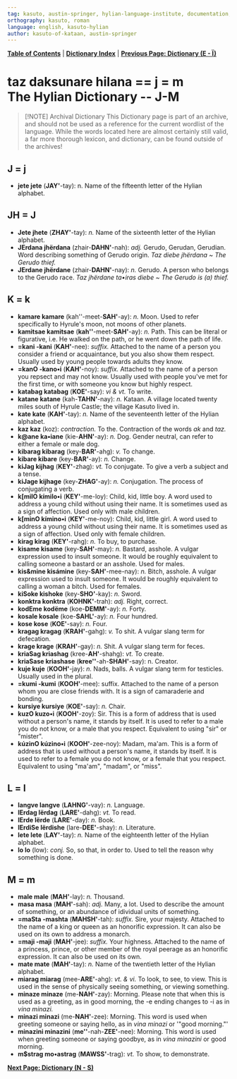 ```yaml
---
tag: kasuto, austin-springer, hylian-language-institute, documentation, archive, dictionary
orthography: kasuto, roman
language: english, kasuto-hylian
author: kasuto-of-kataan, austin-springer
---
```

**[Table of Contents](archival/kasuto_hli/00-toc)** | **[Dictionary Index](archival/kasuto_hli/10.0-daksunare)** | **[Previous Page: Dictionary (E - Ï)](archival/kasuto_hli/10.2-daksunare-e-ï)**

# <span class="hylian_kas">taz daksunare hilana == j = m</span><br>The Hylian Dictionary -- J-M


> [!NOTE] Archival Dictionary
> This Dictionary page is part of an archive, and should not be used as a reference for the current wordlist of the language. While the words located here are almost certainly still valid, a far more thorough lexicon, and dictionary, can be found outside of the archives!

## J <span class="hylian_kas">= j</span>

+ **<span class="hylian_kas">jete</span> jete** (**JAY'**-tay): n. Name of the fifteenth letter of the Hylian alphabet.

## JH <span class="hylian_kas">= J</span>

+ **<span class="hylian_kas">Jete</span> jhete** (**ZHAY'**-tay): _n._ Name of the sixteenth letter of the Hylian alphabet.
+ **<span class="hylian_kas">JErdana</span> jhërdana** (zhair-**DAHN'**-nah): _adj._ Gerudo, Gerudan, Gerudian. Word describing something of Gerudo origin. _Taz diebe jhërdana ~ The Gerudo thief._
+ **<span class="hylian_kas">JErdane</span> jhërdane** (zhair-**DAHN'**-nay): _n._ Gerudo. A person who belongs to the Gerudo race. _Taz jhërdane ta•iras diebe ~ The Gerudo is (a) thief._

## K <span class="hylian_kas">= k</span>

+ **<span class="hylian_kas">kamare</span> kamare** (kah''-meet-**SAH'**-ay): _n._ Moon. Used to refer specifically to Hyrule's moon, not moons of other planets.
+ **<span class="hylian_kas">kamitsae</span> kamitsae** (**kah''**-meet-**SAH'**-ay): _n._ Path. This can be literal or figurative, i.e. He walked on the path, or he went down the path of life.
+ **<span class="hylian_kas">=kani</span> -kani** (**KAH'**-nee): _suffix._  Attached to the name of a person you consider a friend or acquaintance, but you also show them respect. Usually used by young people towards adults they know.
+ **<span class="hylian_kas">=kanO</span> -kano•i** (**KAH'**-noy): _suffix._  Attached to the name of a person you repsect and may not know. Usually used with people you've met for the first time, or with someone you know but highly respect.
+ **<span class="hylian_kas">katabag</span> katabag** (**KOE'**-say): _vi & vt._ To write.
+ **<span class="hylian_kas">katane</span> katane** (kah-**TAHN'**-nay): _n._ Kataan. A village located twenty miles south of Hyrule Castle; the village Kasuto lived in.
+ **<span class="hylian_kas">kate</span> kate** (**KAH'**-tay): _n._ Name of the seventeenth letter of the Hylian alphabet.
+ **<span class="hylian_kas">kaz</span> kaz** (koz): _contraction._ To the. Contraction of the words _ak_ and _taz._
+ **<span class="hylian_kas">k@ane</span> ka•iane** (kie-**AHN'**-ay): _n._ Dog. Gender neutral, can refer to either a female or male dog.
+ **<span class="hylian_kas">kibarag</span> kibarag** (key-**BAR'**-ahg): _v._ To change.
+ **<span class="hylian_kas">kibare</span> kibare** (key-**BAR'**-ay): _n._ Change.
+ **<span class="hylian_kas">kiJag</span> kijhag** (**KEY'**-zhag): _vt._ To conjugate. To give a verb a subject and a tense.
+ **<span class="hylian_kas">kiJage</span> kijhage** (key-**ZHAG'**-ay): _n._ Conjugation. The process of conjugating a verb.
+ **<span class="hylian_kas">k[milO</span> kímilo•i** (**KEY'**-me-loy):  Child, kid, little boy. A word used to address a young child without using their name. It is sometimes used as a sign of affection. Used only with male children.
+ **<span class="hylian_kas">k[minO</span> kímino•i** (**KEY'**-me-noy):  Child, kid, little girl. A word used to address a young child without using their name. It is sometimes used as a sign of affection. Used only with female children.
+ **<span class="hylian_kas">kirag</span> kirag** (**KEY'**-rahg): _n._ To buy, to purchase.
+ **<span class="hylian_kas">kisame</span> kisame** (key-**SAH'**-may): _n._ Bastard, asshole. A vulgar expression used to insult someone. It would be roughly equivalent to calling someone a bastard or an asshole. Used for males.
+ **<span class="hylian_kas">kis&amp;mine</span> kisámine** (key-**SAH'**-mee-nay): _n._ Bitch, asshole. A vulgar expression used to insult someone. It would be roughly equivalent to calling a woman a bitch. Used for females.
+ **<span class="hylian_kas">kiSoke</span> kishoke** (key-**SHO'**-kay): _n._ Sword.
+ **<span class="hylian_kas">konktra</span> konktra** (**KOHNK'**-trah): _adj._ Right, correct.
+ **<span class="hylian_kas">kodEme</span> kodëme** (koe-**DEMM'**-ay): _n._ Forty.
+ **<span class="hylian_kas">kosale</span> kosale** (koe-**SAHL'**-ay): _n._ Four hundred.
+ **<span class="hylian_kas">kose</span> kose** (**KOE'**-say): _n._ Four.
+ **<span class="hylian_kas">kragag</span> kragag** (**KRAH'**-gahg): _v._ To shit. A vulgar slang term for defecation.
+ **<span class="hylian_kas">krage</span> krage** (**KRAH'**-gay): _n._ Shit. A vulgar slang term for feces.
+ **<span class="hylian_kas">kriaSag</span> kriashag** (kree-**AH'**-shahg): _vt._ To create.
+ **<span class="hylian_kas">kriaSase</span> kriashase** (**kree''**-ah-**SHAH'**-say): n. Creator.
+ **<span class="hylian_kas">kuje</span> kuje** (**KOOH'**-jay): _n._ Nads, balls. A vulgar slang term for testicles. Usually used in the plural.
+ **<span class="hylian_kas">=kumi</span> -kumi** (**KOOH'**-mee): suffix.  Attached to the name of a person whom you are close friends with. It is a sign of camaraderie and bonding.
+ **<span class="hylian_kas">kursiye</span> kursiye** (**KOE'**-say): _n._ Chair.
+ **<span class="hylian_kas">kuzO</span> kuzo•i** (**KOOH'**-zoy): Sir. This is a form of address that is used without a person's name, it stands by itself. It is used to refer to a male you do not know, or a male that you respect. Equivalent to using "sir" or "mister".
+ **<span class="hylian_kas">kúzinO</span> kúzino•i** (**KOOH'**-zee-noy): Madam, ma'am. This is a form of address that is used without a person's name, it stands by itself. It is used to refer to a female you do not know, or a female that you respect. Equivalent to using "ma'am", "madam", or "miss". 

## L <span class="hylian_kas">= l</span>

+ **<span class="hylian_kas">langve</span> langve** (**LAHNG'**-vay): _n._ Language.
+ **<span class="hylian_kas">lErdag</span> lërdag** (**LARE'**-dahg): _vt._ To read.
+ **<span class="hylian_kas">lErde</span> lërde** (**LARE'**-day): _n._ Book.
+ **<span class="hylian_kas">lErdiSe</span> lërdishe** (lare-**DEE'**-shay): _n._ Literature.
+ **<span class="hylian_kas">lete</span> lete** (**LAY'**-tay): _n._ Name of the eighteenth letter of the Hylian alphabet.
+ **<span class="hylian_kas">lo</span> lo** (low): _conj._ So, so that, in order to. Used to tell the reason why something is done.

## M <span class="hylian_kas">= m</span>

+ **<span class="hylian_kas">male</span> male** (**MAH'**-lay): _n._ Thousand.
+ **<span class="hylian_kas">masa</span> masa** (**MAH'**-sah): _adj._ Many, a lot. Used to describe the amount of something, or an abundance of idividual units of something.
+ **<span class="hylian_kas">=maSta</span> -mashta** (**MAHSH'**-tah): _suffix._ Sire, your majesty. Attached to the name of a king or queen as an honorific expression. It can also be used on its own to address a monarch.
+ **<span class="hylian_kas">=maji</span> -maji** (**MAH'**-jee): _suffix._ Your highness. Attached to the name of a princess, prince, or other member of the royal peerage as an honorific expression. It can also be used on its own.
+ **<span class="hylian_kas">mate</span> mate** (**MAH'**-tay): _n._ Name of the twentieth letter of the Hylian alphabet.
+ **<span class="hylian_kas">miarag</span> miarag** (mee-**ARE'**-ahg): _vt. & vi._ To look, to see, to view. This is used in the sense of physically seeing something, or viewing something.
+ **<span class="hylian_kas">minaze</span> minaze** (me-**NAH'**-zay): Morning. Please note that when this is used as a greeting, as in good morning, the -e ending changes to -i as in _vina minazi._
+ **<span class="hylian_kas">minazi</span> minazi** (me-**NAH'**-zee): Morning. This word is used when greeting someone or saying hello, as in _vina minazi_ or '"good morning."'
+ **<span class="hylian_kas">minazini</span> minazini** (**me''**-nah-**ZEE'**-nee): Morning. This word is used when greeting someone or saying goodbye, as in _vina minazini_ or good morning.
+ **<span class="hylian_kas">m$strag</span> mo•astrag** (**MAWSS'**-trag): _vt._ To show, to demonstrate. 

**[Next Page: Dictionary (N - S)](archival/kasuto_hli/10.4-daksunare-n-s)**
